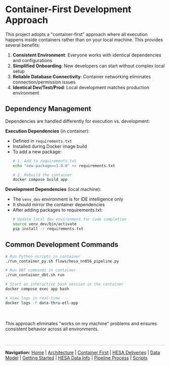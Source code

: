 # Container-First Development Approach

This project adopts a "container-first" approach where all execution happens inside containers rather than on your local machine. This provides several benefits:

1. **Consistent Environment**: Everyone works with identical dependencies and configurations
2. **Simplified Onboarding**: New developers can start without complex local setup
3. **Reliable Database Connectivity**: Container networking eliminates connection/permission issues
4. **Identical Dev/Test/Prod**: Local development matches production environment

## Dependency Management

Dependencies are handled differently for execution vs. development:

**Execution Dependencies** (in container):
- Defined in `requirements.txt`
- Installed during Docker image build
- To add a new package:
  ```bash
  # 1. Add to requirements.txt
  echo "new-package==1.0.0" >> requirements.txt
  
  # 2. Rebuild the container
  docker compose build app
  ```

**Development Dependencies** (local machine):
- The `venv_dev` environment is for IDE intelligence only
- It should mirror the container dependencies
- After adding packages to requirements.txt:
  ```bash
  # Update local dev environment for code completion
  source venv_dev/bin/activate
  pip install -r requirements.txt
  ```

## Common Development Commands

```bash
# Run Python scripts in container
./run_container_py.sh flows/hesa_nn056_pipeline.py

# Run DBT commands in container
./run_container_dbt.sh run

# Start an interactive bash session in the container
docker compose exec app bash

# View logs in real-time
docker logs -f data-thru-etl-app
```

<div style="margin: 1em 0; min-height: 20px;"></div>

This approach eliminates "works on my machine" problems and ensures consistent behavior across all environments.


<div style="margin: 3em 0 1em 0; border-top: 1px solid #ccc; padding-top: 1em;">
  <strong>Navigation:</strong>
  <a href="README.md">Home</a> |
  <a href="architecture.md">Architecture</a> |
  <a href="container-first.md">Container First</a> |
  <a href="data-deliveries.md">HESA Deliveries</a> |
  <a href="data-model.md">Data Model</a> |
  <a href="getting-started.md">Getting Started</a> |
  <a href="hesa-data-info.md">HESA Data Info</a> |
  <a href="pipeline-process.md">Pipeline Process</a> |
  <a href="scripts.md">Scripts</a>
</div>